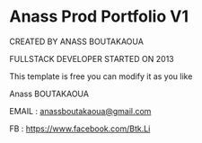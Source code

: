 # Anass Prod Portfolio V1


CREATED BY ANASS BOUTAKAOUA

FULLSTACK DEVELOPER STARTED ON 2013

This template is free you can modify it as you like

Anass BOUTAKAOUA

EMAIL : anassboutakaoua@gmail.com

FB : https://www.facebook.com/Btk.Li
